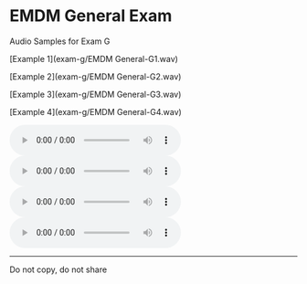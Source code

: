 # EMDM General Exam

Audio Samples for Exam G

[Example 1](exam-g/EMDM General-G1.wav)

[Example 2](exam-g/EMDM General-G2.wav)

[Example 3](exam-g/EMDM General-G3.wav)

[Example 4](exam-g/EMDM General-G4.wav)


<audio controls src="exam-g/EMDM General-G1.wav">Example 1</audio>
<audio controls src="exam-g/EMDM%20General-G2.wav">Example 2</audio>
<audio controls src="https://jtallison.github.io/EMDM-General-Exam/exam-g/EMDM General-G3.wav">Example 3</audio>
<audio controls src="https://jtallison.github.io/EMDM-General-Exam/exam-g/EMDM%20General-G4.wav">Example 4</audio>

----

Do not copy, do not share
